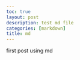 ```yaml
---
toc: true
layout: post
description: test md file
categories: [markdown]
title: md
---
```


first post using md
